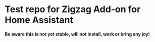 # Test repo for Zigzag Add-on for Home Assistant

**Be aware this is not yet stable, will not install, work or bring any joy!**
